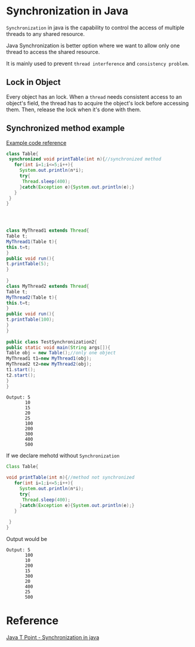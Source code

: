 # Synchronization in Java

`Synchronization` in java is the capability to control the access of multiple threads to any shared resource.

Java Synchronization is better option where we want to allow only one thread to access the shared resource.

It is mainly used to prevent `thread interference` and `consistency problem`.


## Lock in Object
Every object has an lock. When a `thread` needs consistent access to an object's field, 
the thread has to acquire the object's lock before accessing them. Then, release the lock when it's done with them.

## Synchronized method example

[Example code reference](https://www.javatpoint.com/synchronization-in-java)
```java
class Table{  
 synchronized void printTable(int n){//synchronized method  
   for(int i=1;i<=5;i++){  
     System.out.println(n*i);  
     try{  
      Thread.sleep(400);  
     }catch(Exception e){System.out.println(e);}  
   }  
 }  
} 



  
class MyThread1 extends Thread{  
Table t;  
MyThread1(Table t){  
this.t=t;  
}  
public void run(){  
t.printTable(5);  
}  
  
}  
class MyThread2 extends Thread{  
Table t;  
MyThread2(Table t){  
this.t=t;  
}  
public void run(){  
t.printTable(100);  
}  
}  
  
public class TestSynchronization2{  
public static void main(String args[]){  
Table obj = new Table();//only one object  
MyThread1 t1=new MyThread1(obj);  
MyThread2 t2=new MyThread2(obj);  
t1.start();  
t2.start();  
}  
}  
```

```
Output: 5
       10
       15
       20
       25
       100
       200
       300
       400
       500
```

If we declare mehotd without `Synchronization`

```java
Class Table{  
  
void printTable(int n){//method not synchronized  
   for(int i=1;i<=5;i++){  
     System.out.println(n*i);  
     try{  
      Thread.sleep(400);  
     }catch(Exception e){System.out.println(e);}  
   }  
  
 }  
}  
```

Output would be 

```
Output: 5
       100
       10
       200
       15
       300
       20
       400
       25
       500
```

# Reference
[Java T Point - Synchronization in java](https://www.javatpoint.com/synchronization-in-java)
